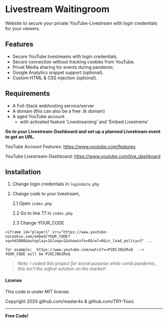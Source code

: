 # Livestream Waitingroom
Website to secure your private YouTube-Livestream with login credentials for your viewers.

## Features
- Secure YouTube livestreams with login credentials.
- Secure connection without tracking cookies from YouTube.
- Privat Media sharing for events during pandemic.
- Google Analytics snippet support (optional).
- Custom HTML & CSS injection (optional).

## Requirements
- A Full-Stack webhosting service/server
- A domain (this can also be a free .tk domain)
- A aged YouTube account
  - with activated feature 'Livestreaming'
    and 'Embed Livestrems'
   
**Go to your Livestream-Dashboard and set up a planned Livestream event to get an URL.**
    
YouTube Account Features: https://www.youtube.com/features

YouTube Livestream-Dashboard: https://www.youtube.com/live_dashboard

## Installation
1. Change login credentials in `logindata.php`
2. Change code to your livestream,

    2.1 Open `index.php`
    
    2.2 Go to line 77 in `index.php`
    
    2.3 Change YOUR_CODE
```
<iframe id="player1" src="https://www.youtube-nocookie.com/embed/YOUR_CODE?vq=hd1080&autoplay=1&loop=1&showinfo=0&rel=0&iv_load_policy=3" ...

for example:  https://www.youtube.com/watch?v=P2OCJ8b2RxQ  -->  YOUR_CODE will be P2OCJ8b2RxQ
```

> *Note: I coded this project for social purpose while covid pandemic, this isn't the safest solution on the market!*



#### License
This code is under MIT license.

Copyright 2020 github.com/master4x & github.com/TRY-Toxic

----

**Free Code!**
